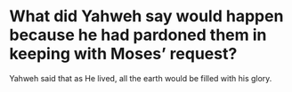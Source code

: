 # What did Yahweh say would happen because he had pardoned them in keeping with Moses’ request?

Yahweh said that as He lived, all the earth would be filled with his glory.
